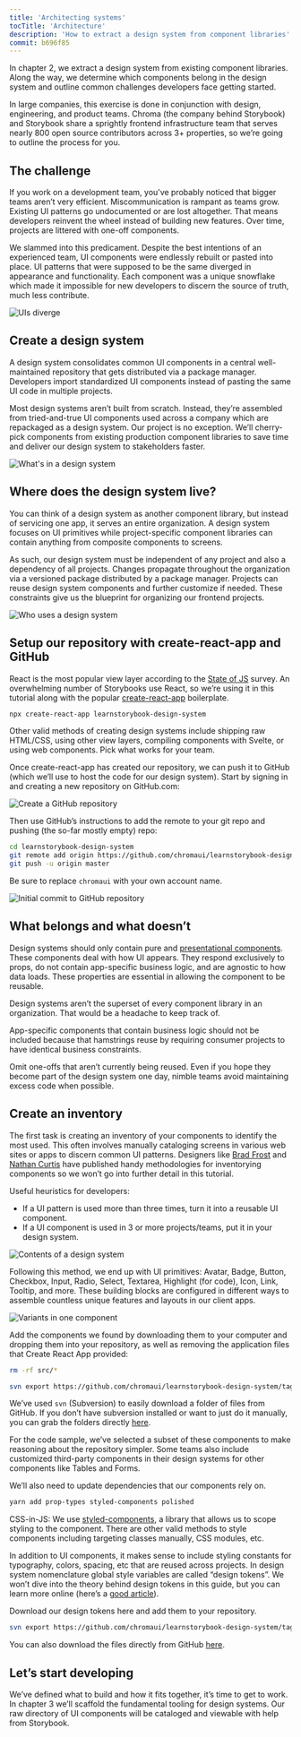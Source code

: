 ```yaml
---
title: 'Architecting systems'
tocTitle: 'Architecture'
description: 'How to extract a design system from component libraries'
commit: b696f85
---
```


In chapter 2, we extract a design system from existing component libraries. Along the way, we determine which components belong in the design system and outline common challenges developers face getting started.

In large companies, this exercise is done in conjunction with design, engineering, and product teams. Chroma (the company behind Storybook) and Storybook share a sprightly frontend infrastructure team that serves nearly 800 open source contributors across 3+ properties, so we’re going to outline the process for you.

## The challenge

If you work on a development team, you’ve probably noticed that bigger teams aren’t very efficient. Miscommunication is rampant as teams grow. Existing UI patterns go undocumented or are lost altogether. That means developers reinvent the wheel instead of building new features. Over time, projects are littered with one-off components.

We slammed into this predicament. Despite the best intentions of an experienced team, UI components were endlessly rebuilt or pasted into place. UI patterns that were supposed to be the same diverged in appearance and functionality. Each component was a unique snowflake which made it impossible for new developers to discern the source of truth, much less contribute.

![UIs diverge](/design-systems-for-developers/design-system-inconsistent-buttons.jpg)

## Create a design system

A design system consolidates common UI components in a central well-maintained repository that gets distributed via a package manager. Developers import standardized UI components instead of pasting the same UI code in multiple projects.

Most design systems aren’t built from scratch. Instead, they’re assembled from tried-and-true UI components used across a company which are repackaged as a design system. Our project is no exception. We’ll cherry-pick components from existing production component libraries to save time and deliver our design system to stakeholders faster.

![What's in a design system](/design-systems-for-developers/design-system-contents.jpg)

## Where does the design system live?

You can think of a design system as another component library, but instead of servicing one app, it serves an entire organization. A design system focuses on UI primitives while project-specific component libraries can contain anything from composite components to screens.

As such, our design system must be independent of any project and also a dependency of all projects. Changes propagate throughout the organization via a versioned package distributed by a package manager. Projects can reuse design system components and further customize if needed. These constraints give us the blueprint for organizing our frontend projects.

![Who uses a design system](/design-systems-for-developers/design-system-consumers.jpg)

## Setup our repository with create-react-app and GitHub

React is the most popular view layer according to the [State of JS](https://stateofjs.com/) survey. An overwhelming number of Storybooks use React, so we’re using it in this tutorial along with the popular [create-react-app](https://github.com/facebook/create-react-app) boilerplate.

```bash
npx create-react-app learnstorybook-design-system
```

<div class="aside">Other valid methods of creating design systems include shipping raw HTML/CSS, using other view layers, compiling components with Svelte, or using web components. Pick what works for your team.</div>

Once create-react-app has created our repository, we can push it to GitHub (which we’ll use to host the code for our design system). Start by signing in and creating a new repository on GitHub.com:

![Create a GitHub repository](/design-systems-for-developers/create-github-repository.png)

Then use GitHub’s instructions to add the remote to your git repo and pushing (the so-far mostly empty) repo:

```bash
cd learnstorybook-design-system
git remote add origin https://github.com/chromaui/learnstorybook-design-system.git
git push -u origin master
```

Be sure to replace `chromaui` with your own account name.

![Initial commit to GitHub repository](/design-systems-for-developers/created-github-repository.png)

## What belongs and what doesn’t

Design systems should only contain pure and [presentational components](https://medium.com/@dan_abramov/smart-and-dumb-components-7ca2f9a7c7d0). These components deal with how UI appears. They respond exclusively to props, do not contain app-specific business logic, and are agnostic to how data loads. These properties are essential in allowing the component to be reusable.

Design systems aren’t the superset of every component library in an organization. That would be a headache to keep track of.

App-specific components that contain business logic should not be included because that hamstrings reuse by requiring consumer projects to have identical business constraints.

Omit one-offs that aren’t currently being reused. Even if you hope they become part of the design system one day, nimble teams avoid maintaining excess code when possible.

## Create an inventory

The first task is creating an inventory of your components to identify the most used. This often involves manually cataloging screens in various web sites or apps to discern common UI patterns. Designers like [Brad Frost](http://bradfrost.com/blog/post/interface-inventory/) and [Nathan Curtis](https://medium.com/eightshapes-llc/the-component-cut-up-workshop-1378ae110517) have published handy methodologies for inventorying components so we won’t go into further detail in this tutorial.

Useful heuristics for developers:

- If a UI pattern is used more than three times, turn it into a reusable UI component.
- If a UI component is used in 3 or more projects/teams, put it in your design system.

![Contents of a design system](/design-systems-for-developers/design-system-grid.png)

Following this method, we end up with UI primitives: Avatar, Badge, Button, Checkbox, Input, Radio, Select, Textarea, Highlight (for code), Icon, Link, Tooltip, and more. These building blocks are configured in different ways to assemble countless unique features and layouts in our client apps.

![Variants in one component](/design-systems-for-developers/design-system-consolidate-into-one-button.jpg)

Add the components we found by downloading them to your computer and dropping them into your repository, as well as removing the application files that Create React App provided:

```bash
rm -rf src/*

svn export https://github.com/chromaui/learnstorybook-design-system/tags/download-1/src
```

<div class="aside">
<p>We’ve used <code>svn</code> (Subversion) to easily download a folder of files from GitHub. If you don’t have subversion installed or want to just do it manually, you can grab the folders directly <a href="https://github.com/chromaui/learnstorybook-design-system/tree/download-1/src">here</a>.</p>

<p>
For the code sample, we’ve selected a subset of these components to make reasoning about the repository simpler. Some teams also include customized third-party components in their design systems for other components like Tables and Forms.</p></div>

We’ll also need to update dependencies that our components rely on.

```bash
yarn add prop-types styled-components polished
```

<div class="aside">CSS-in-JS: We use <a href="https://www.styled-components.com">styled-components</a>, a library that allows us to scope styling to the component. There are other valid methods to style components including targeting classes manually, CSS modules, etc.</div>

In addition to UI components, it makes sense to include styling constants for typography, colors, spacing, etc that are reused across projects. In design system nomenclature global style variables are called “design tokens”. We won’t dive into the theory behind design tokens in this guide, but you can learn more online (here’s a [good article](https://medium.com/eightshapes-llc/tokens-in-design-systems-25dd82d58421)).

Download our design tokens here and add them to your repository.

```bash
svn export https://github.com/chromaui/learnstorybook-design-system/tags/download-2/src/shared src/shared</h6>
```

<div class="aside">
<p>You can also download the files directly from GitHub <a href="https://github.com/chromaui/learnstorybook-design-system/tree/download-2/src/shared">here</a>.</p>
</div>

## Let’s start developing

We’ve defined what to build and how it fits together, it’s time to get to work. In chapter 3 we’ll scaffold the fundamental tooling for design systems. Our raw directory of UI components will be cataloged and viewable with help from Storybook.
